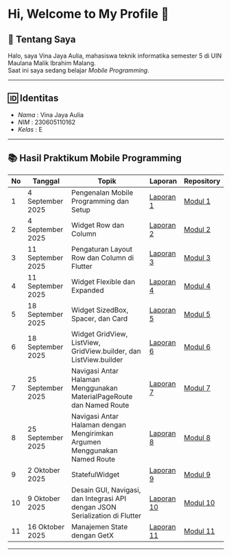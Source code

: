 # Hi, Welcome to My Profile 👋

## 📖 Tentang Saya
Halo, saya Vina Jaya Aulia, mahasiswa teknik informatika semester 5 di UIN Maulana Malik Ibrahim Malang.  
Saat ini saya sedang belajar *Mobile Programming*.

---

## 🆔 Identitas
- *Nama* : Vina Jaya Aulia
- *NIM* : 230605110162
- *Kelas* : E

---

## 📚 Hasil Praktikum Mobile Programming

| No | Tanggal         | Topik                                           | Laporan            | Repository  |
|----|-----------------|-------------------------------------------------|--------------------|-------------|
| 1  | 4 September 2025 | Pengenalan Mobile Programming dan Setup         | [Laporan 1](https://drive.google.com/file/d/1QREfQozTj7feZXpjXD6_XLGyID9Htdoi/view?usp=sharing)     | [Modul 1](https://github.com/vina162/modul1) |
| 2  | 4 September 2025 | Widget Row dan Column                          | [Laporan 2](https://drive.google.com/file/d/1Nw1iw8vHkkZgiDVGsq2s9IbOX6hQAy6X/view?usp=sharing)     | [Modul 2](https://github.com/vina162/modul2) |
| 3  | 11 September 2025 | Pengaturan Layout Row dan Column di Flutter    | [Laporan 3](https://drive.google.com/file/d/1V65NxKiQMcbtI8yTlaQyhojb_BT4Uk0V/view?usp=sharing)           | [Modul 3](https://github.com/vina162/modul3) | 
| 4  | 11 September 2025 | Widget Flexible dan Expanded                   | [Laporan 4](https://drive.google.com/file/d/1--YiQn1-5Ita5Exc7hdcFtQ83Q7wwSPS/view?usp=sharing)           | [Modul 4](https://github.com/vina162/modul4) |
| 5  | 18 September 2025 | Widget SizedBox, Spacer, dan Card                   | [Laporan 5](https://drive.google.com/file/d/10-1s0I-Cfwaz_f6HSqeiAMeUznTtBj-8/view?usp=sharing)           | [Modul 5](https://github.com/ndilashfr/modul5) |
| 6  | 18 September 2025 | Widget GridView, ListView, GridView.builder, dan ListView.builder                   | [Laporan 6](https://drive.google.com/file/d/1BPW__o7m4R4tDgf45cezpmyM0X0zsg_a/view?usp=sharing)           | [Modul 6](https://github.com/ndilashfr/modul6) |
| 7  | 25 September 2025 | Navigasi Antar Halaman Menggunakan MaterialPageRoute dan Named Route                   | [Laporan 7](https://drive.google.com/file/d/1MDv6tgNHM_kCkLhePvzb7WuRvJTZ_TXA/view?usp=sharing)           | [Modul 7](https://github.com/ndilashfr/modul7) |
| 8  | 25 September 2025 | Navigasi Antar Halaman dengan Mengirimkan Argumen Menggunakan Named Route                   | [Laporan 8](https://drive.google.com/file/d/1c7M-BU3H1Ico95B9ALM6OTOjm4kactHY/view?usp=sharing)           | [Modul 8](https://github.com/ndilashfr/modul8) |
| 9  | 2 Oktober 2025 | StatefulWidget                   | [Laporan 9](https://drive.google.com/file/d/1E2snnbRLwa8Awzp7jam5pLF2BvIVTrSc/view?usp=sharing)           | [Modul 9](https://github.com/ndilashfr/modul9) |
| 10  | 9 Oktober 2025 | Desain GUI, Navigasi, dan Integrasi API dengan JSON Serialization di Flutter                   | [Laporan 10](https://drive.google.com/file/d/1qy_wBVEdOWUrxQM90DOsEUeCOr_fyD-M/view?usp=drive_link)           | [Modul 10](https://github.com/ndilashfr/modul10) |
| 11  | 16 Oktober 2025 | 	Manajemen State dengan GetX                   | [Laporan 11](https://drive.google.com/file/d/1JzzAODYllXF_zRm3lqN93dJLw7AoVNTj/view?usp=sharing)           | [Modul 11](https://github.com/ndilashfr/modul11) |
---
